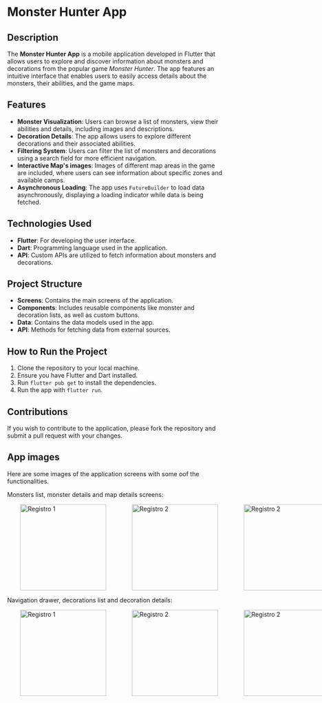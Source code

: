 
<h1>Monster Hunter App</h1>

<h2>Description</h2>
<p>
  The <strong>Monster Hunter App</strong> is a mobile application developed in Flutter that allows users to explore and discover information about monsters and decorations from the popular game <em>Monster Hunter</em>. The app features an intuitive interface that enables users to easily access details about the monsters, their abilities, and the game maps.
</p>

<h2>Features</h2>
<ul>
  <li><strong>Monster Visualization</strong>: Users can browse a list of monsters, view their abilities and details, including images and descriptions.</li>
  <li><strong>Decoration Details</strong>: The app allows users to explore different decorations and their associated abilities.</li>
  <li><strong>Filtering System</strong>: Users can filter the list of monsters and decorations using a search field for more efficient navigation.</li>
  <li><strong>Interactive Map's images</strong>: Images of different map areas in the game are included, where users can see information about specific zones and available camps.</li>
  <li><strong>Asynchronous Loading</strong>: The app uses <code>FutureBuilder</code> to load data asynchronously, displaying a loading indicator while data is being fetched.</li>
</ul>

<h2>Technologies Used</h2>
<ul>
  <li><strong>Flutter</strong>: For developing the user interface.</li>
  <li><strong>Dart</strong>: Programming language used in the application.</li>
<!--   <li><strong>Provider</strong>: For state management and component modularization.</li> -->
  <li><strong>API</strong>: Custom APIs are utilized to fetch information about monsters and decorations.</li>
</ul>

<h2>Project Structure</h2>
<ul>
  <li><strong>Screens</strong>: Contains the main screens of the application.</li>
  <li><strong>Components</strong>: Includes reusable components like monster and decoration lists, as well as custom buttons.</li>
  <li><strong>Data</strong>: Contains the data models used in the app.</li>
  <li><strong>API</strong>: Methods for fetching data from external sources.</li>
</ul>

<h2>How to Run the Project</h2>
<ol>
  <li>Clone the repository to your local machine.</li>
  <li>Ensure you have Flutter and Dart installed.</li>
  <li>Run <code>flutter pub get</code> to install the dependencies.</li>
  <li>Run the app with <code>flutter run</code>.</li>
</ol>

<h2>Contributions</h2>
<p>
  If you wish to contribute to the application, please fork the repository and submit a pull request with your changes.
</p>

<h2>App images</h2>
<p>
  Here are some images of the application screens with some oof the functionalities.
</p>

Monsters list, monster details and map details screens:
<div style="display: flex; justify-content: space-around;">
  <img src="https://github.com/user-attachments/assets/b0a79e69-9722-458a-9f32-237b9f923415" alt="Registro 1" width="200" hspace="30"/>
  <img src="https://github.com/user-attachments/assets/05292731-2499-48f6-a499-f93260fad9ac" alt="Registro 2" width="200" hspace="30"/>
  <img src="https://github.com/user-attachments/assets/f7a5ccd6-44d7-4054-9a9d-93ee3dd80492" alt="Registro 2" width="200" hspace="30"/>
</div>

Navigation drawer, decorations list and decoration details:
<div style="display: flex; justify-content: space-around;">
  <img src="https://github.com/user-attachments/assets/476af36d-3edf-41e0-8b2c-4e85a76339f2" alt="Registro 1" width="200" hspace="30"/>
  <img src="https://github.com/user-attachments/assets/9a1ba10a-dfcb-4d1e-8e12-da7688e7685d" alt="Registro 2" width="200" hspace="30"/>
  <img src="https://github.com/user-attachments/assets/cb5f5cd1-2fd7-49b1-a9b7-40e8caa5afea" alt="Registro 2" width="200" hspace="30"/>
</div>



